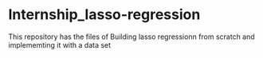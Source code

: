 # Internship_lasso-regression
 This repository has the files of Building lasso regressionn from scratch and implememting it with a data set
